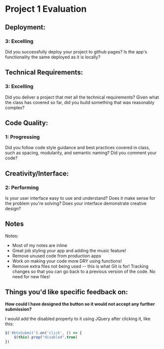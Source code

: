 # Project 1 Evaluation
## Deployment:

### 3: Excelling

Did you successfully deploy your project to github pages? Is the app's functionality the same deployed as it is locally?

## Technical Requirements:

### 3: Excelling

Did you deliver a project that met all the technical requirements? Given what the class has covered so far, did you build something that was reasonably complex?

## Code Quality:

### 1: Progressing

Did you follow code style guidance and best practices covered in class, such as spacing, modularity, and semantic naming? Did you comment your code?

## Creativity/Interface:

### 2: Performing

Is your user interface easy to use and understand? Does it make sense for the problem you're solving? Does your interface demonstrate creative design?

## Notes
Notes:
* Most of my notes are inline
* Great job styling your app and adding the music feature!
* Remove unused code from production apps
* Work on making your code more DRY using functions!
* Remove extra files not being used -- this is what Git is for! Tracking changes so that you can go back to a previous version of the code. No need for new files!

## Things you'd like specific feedback on: 

**How could I have designed the button so it would not accept any further submission?**

I would add the disabled property to it using JQuery after clicking it, like this:
```js
$('#btnSubmit').on('click', () => {
    $(this).prop("disabled",true)
})
```
